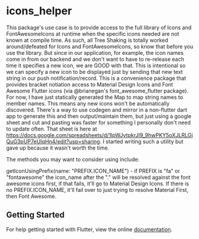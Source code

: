 # icons_helper

This package's use case is to provide access to the full library of Icons and FontAwesomeIcons at runtime when the specific icons needed are not known at compile time. As such, all Tree Shaking is totally worked around/defeated for Icons and FontAwesomeIcons, so know that before you use the library. But since in our application, for example, the icon names come in from our backend and we don't want to have to re-release each time it specifies a new icon, we are GOOD with that. This is intentional so we can specify a new icon to be displayed just by sending that new text string in our push notification/record. This is a convenience package that provides bracket notiation access to Material Design Icons and Font Awesome Flutter icons (via @brianegan's font_awesome_flutter package). For now, I have just statically generated the Map to map string names to member names. This means any new icons won't be automatically discovered. There's a way to use codegen and mirror in a non-flutter dart app to generate this and then output/maintain them, but just using a google sheet and cut and pasting was faster for something I personally don't need to update often. That sheet is here at https://docs.google.com/spreadsheets/d/1IpWJytpkrJI9_9hwPKY5oXJLRLGjQuG3pUP7eUIqHn4/edit?usp=sharing. I started writing such a utility but gave up because it wasn't worth the time.


The methods you may want to consider using include:

getIconUsingPrefix(name: "PREFIX.ICON_NAME") - if PREFIX is "fa" or "fontawesome" the icon_name after the "." will be resolved against the font awesome icons first, if that fails, it'll go to Material Design Icons. If there is no PREFIX.ICON_NAME, it'll fail over to just trying to resolve Material First, then Font Awesome.



## Getting Started

For help getting started with Flutter, view the online [documentation](https://flutter.io/).

